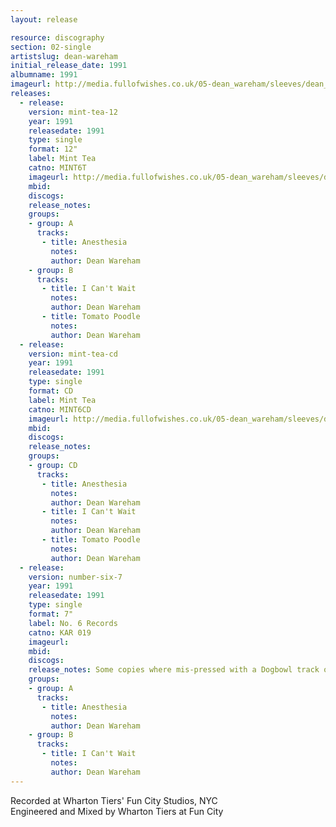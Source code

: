 ```yaml
---
layout: release

resource: discography
section: 02-single
artistslug: dean-wareham
initial_release_date: 1991
albumname: 1991
imageurl: http://media.fullofwishes.co.uk/05-dean_wareham/sleeves/dean_anesthesia_minttea.jpg
releases:
  - release: 
    version: mint-tea-12
    year: 1991
    releasedate: 1991
    type: single
    format: 12"
    label: Mint Tea
    catno: MINT6T
    imageurl: http://media.fullofwishes.co.uk/05-dean_wareham/sleeves/dean_anesthesia_minttea.jpg
    mbid: 
    discogs: 
    release_notes: 
    groups:
    - group: A
      tracks:
       - title: Anesthesia
         notes: 
         author: Dean Wareham
    - group: B
      tracks:
       - title: I Can't Wait
         notes: 
         author: Dean Wareham
       - title: Tomato Poodle
         notes: 
         author: Dean Wareham
  - release: 
    version: mint-tea-cd
    year: 1991
    releasedate: 1991
    type: single
    format: CD
    label: Mint Tea
    catno: MINT6CD
    imageurl: http://media.fullofwishes.co.uk/05-dean_wareham/sleeves/dean_anesthesia_minttea.jpg
    mbid: 
    discogs: 
    release_notes: 
    groups:
    - group: CD
      tracks:
       - title: Anesthesia
         notes: 
         author: Dean Wareham
       - title: I Can't Wait
         notes: 
         author: Dean Wareham
       - title: Tomato Poodle
         notes: 
         author: Dean Wareham
  - release: 
    version: number-six-7
    year: 1991
    releasedate: 1991
    type: single
    format: 7"
    label: No. 6 Records
    catno: KAR 019
    imageurl: 
    mbid: 
    discogs: 
    release_notes: Some copies where mis-pressed with a Dogbowl track on the b-side instead of I Can't Wait
    groups:
    - group: A
      tracks:
       - title: Anesthesia
         notes: 
         author: Dean Wareham
    - group: B
      tracks:
       - title: I Can't Wait
         notes: 
         author: Dean Wareham
---
```

Recorded at Wharton Tiers' Fun City Studios, NYC  
Engineered and Mixed by Wharton Tiers at Fun City  
